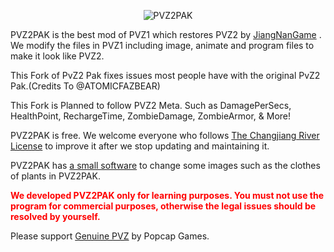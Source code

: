 <p align="center"><img alt="PVZ2PAK" src="https://raw.githubusercontent.com/jiangnangame/PVZ2PAK/master/images/PvZ_Logo.png"/></p>

PVZ2PAK is the best mod of PVZ1 which restores PVZ2 by [JiangNanGame](http://www.jiangnangame.com) . We modify the files in PVZ1 including image, animate and program files to make it look like PVZ2. 

This Fork of PvZ2 Pak fixes issues most people have with the original PvZ2 Pak.(Credits To @ATOMICFAZBEAR)

This Fork is Planned to follow PVZ2 Meta. Such as DamagePerSecs, HealthPoint, RechargeTime, ZombieDamage, ZombieArmor, & More!

PVZ2PAK is free. We welcome everyone who follows [The Changjiang River License](https://github.com/jiangnangame/The-Changjiang-River-License) to improve it after we stop updating and maintaining it.

PVZ2PAK has [a small software](https://github.com/ATOMICFAZBEAR/PVZ2PAK-ChangerFixed) to change some images such as the clothes of plants in PVZ2PAK.

<p style="font-weight:bold;color:red">
We developed PVZ2PAK only for learning purposes. You must not use the program for commercial purposes, otherwise the legal issues should be resolved by yourself.

Please support [Genuine PVZ](https://www.ea.com/games/plants-vs-zombies) by Popcap Games.
</p>
